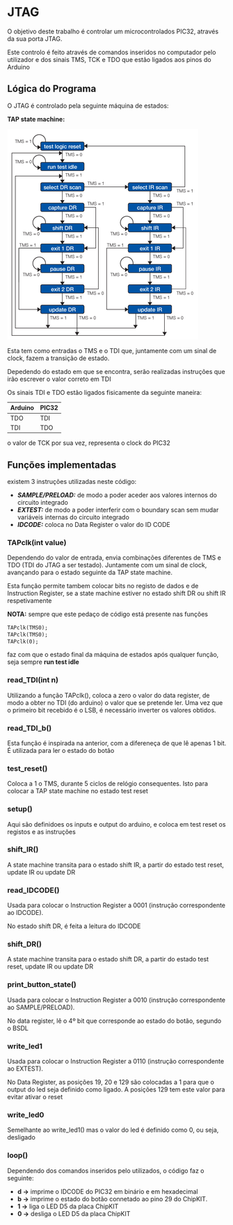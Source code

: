# JTAG

O objetivo deste trabalho é controlar um microcontrolados PIC32, através da sua porta JTAG. 

Este controlo é feito através de comandos inseridos no computador pelo utilizador e dos sinais TMS, TCK e TDO que estão ligados aos pinos do Arduino 


## Lógica do Programa

O JTAG é controlado pela seguinte máquina de estados:

**TAP state machine:**

<img src="https://github.com/bgarrido7/feup-sele/blob/master/Final%20Project/JTAG_T4B10/images/state_macine.gif">

Esta tem como entradas o TMS e o TDI que, juntamente com um sinal de clock, fazem a transição de estado.

Depedendo do estado em que se encontra, serão realizadas instruções que irão escrever o valor correto em TDI

Os sinais TDI e TDO estão ligados fisicamente da seguinte maneira:

| Arduino  |  PIC32  |
| -------- | ------- |
|   TDO    |    TDI  |
|   TDI    |    TDO  |


o valor de TCK por sua vez, representa o clock do PIC32

## Funções implementadas

existem 3 instruções utilizadas neste código:

  * ***SAMPLE/PRELOAD:***  de modo a poder aceder aos valores internos do circuito integrado
  * ***EXTEST:***  de modo a poder interferir com o boundary scan sem mudar variáveis internas do circuito integrado
  * ***IDCODE:***  coloca no Data Register o valor do ID CODE

### TAPclk(int value)

  Dependendo do valor de entrada, envia combinações diferentes de TMS e TDO (TDI do JTAG a ser testado).
  Juntamente com um sinal de clock, avançando para o estado seguinte da TAP state machine.
  
  Esta função permite tambem colocar bits no registo de dados e de Instruction Register, se a state machine estiver no estado shift DR ou shift IR respetivamente

  **NOTA:** sempre que este pedaço de código está presente nas funções
  >
    TAPclk(TMS0);
    TAPclk(TMS0);
    TAPclk(0);
  >
  
  faz com que o estado final da máquina de estados após qualquer função, seja sempre **run test idle**
  
  
  ### read_TDI(int n)
    
   Utilizando a função TAPclk(), coloca a zero o valor do data register, de modo a obter no TDI (do arduino) o valor que se pretende ler.
   Uma vez que o primeiro bit recebido é o LSB, é necessário inverter os valores obtidos.
   
   
    
### read_TDI_b() 
  
   Esta função é inspirada na anterior, com a difereneça de que lê apenas 1 bit. É utilizada para ler o estado do botão
   
### test_reset()

  Coloca a 1 o TMS, durante 5 ciclos de relógio consequentes. Isto para colocar a TAP state machine no estado test reset
  
 ### setup()
  
  Aqui são definidoes os inputs e output do arduino, e coloca em test reset os registos e as instruções
  
### shift_IR()

  A state machine transita para o estado shift IR, a partir do estado test reset, update IR ou update DR
  
 ### read_IDCODE()

  Usada para colocar o Instruction Register a 0001 (instrução correspondente ao IDCODE). 
  
  No estado shift DR, é feita a leitura do IDCODE
  
  ### shift_DR()
  
  A state machine transita para o estado shift DR, a partir do estado test reset, update IR ou update DR
  
  ### print_button_state()
  
   Usada para colocar o Instruction Register a 0010 (instrução correspondente ao SAMPLE/PRELOAD). 
   
   No data register, lê o 4º bit que corresponde ao estado do botão, segundo o BSDL
   
  ### write_led1
   Usada para colocar o Instruction Register a 0110 (instrução correspondente ao EXTEST). 
    
   No Data Register, as posições 19, 20 e 129 são colocadas a 1 para que o output do led seja definido como ligado. A posições 129 tem este valor para evitar ativar o reset
    
   ### write_led0
   
   Semelhante ao write_led1() mas o valor do led é definido como 0, ou seja, desligado
    
   ### loop()
    
Dependendo dos comandos inseridos pelo utilizados, o código faz o seguinte:
  * **d ->** imprime o IDCODE do PIC32 em binário e em hexadecimal
  * **b ->**  imprime o estado do botão connetado ao pino 29 do ChipKIT.
  * **1 ->** liga o LED D5 da placa ChipKIT
  * **0 ->** desliga o LED D5 da placa ChipKIT
    
